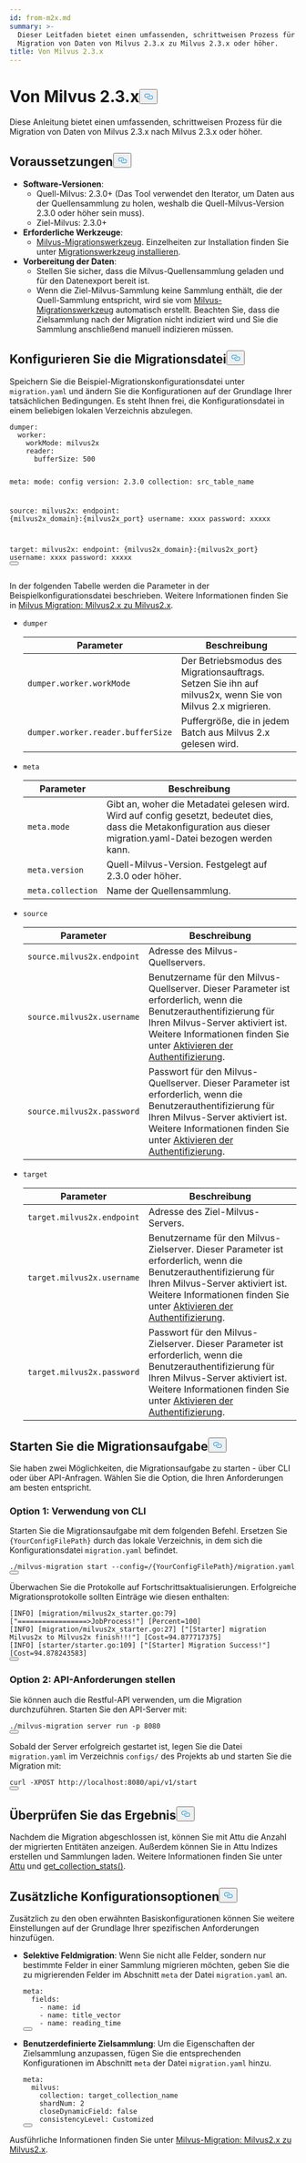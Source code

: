 ```yaml
---
id: from-m2x.md
summary: >-
  Dieser Leitfaden bietet einen umfassenden, schrittweisen Prozess für die
  Migration von Daten von Milvus 2.3.x zu Milvus 2.3.x oder höher.
title: Von Milvus 2.3.x
---
```

<h1 id="From-Milvus-23x" class="common-anchor-header">Von Milvus 2.3.x<button data-href="#From-Milvus-23x" class="anchor-icon" translate="no">
      <svg translate="no"
        aria-hidden="true"
        focusable="false"
        height="20"
        version="1.1"
        viewBox="0 0 16 16"
        width="16"
      >
        <path
          fill="#0092E4"
          fill-rule="evenodd"
          d="M4 9h1v1H4c-1.5 0-3-1.69-3-3.5S2.55 3 4 3h4c1.45 0 3 1.69 3 3.5 0 1.41-.91 2.72-2 3.25V8.59c.58-.45 1-1.27 1-2.09C10 5.22 8.98 4 8 4H4c-.98 0-2 1.22-2 2.5S3 9 4 9zm9-3h-1v1h1c1 0 2 1.22 2 2.5S13.98 12 13 12H9c-.98 0-2-1.22-2-2.5 0-.83.42-1.64 1-2.09V6.25c-1.09.53-2 1.84-2 3.25C6 11.31 7.55 13 9 13h4c1.45 0 3-1.69 3-3.5S14.5 6 13 6z"
        ></path>
      </svg>
    </button></h1><p>Diese Anleitung bietet einen umfassenden, schrittweisen Prozess für die Migration von Daten von Milvus 2.3.x nach Milvus 2.3.x oder höher.</p>
<h2 id="Prerequisites" class="common-anchor-header">Voraussetzungen<button data-href="#Prerequisites" class="anchor-icon" translate="no">
      <svg translate="no"
        aria-hidden="true"
        focusable="false"
        height="20"
        version="1.1"
        viewBox="0 0 16 16"
        width="16"
      >
        <path
          fill="#0092E4"
          fill-rule="evenodd"
          d="M4 9h1v1H4c-1.5 0-3-1.69-3-3.5S2.55 3 4 3h4c1.45 0 3 1.69 3 3.5 0 1.41-.91 2.72-2 3.25V8.59c.58-.45 1-1.27 1-2.09C10 5.22 8.98 4 8 4H4c-.98 0-2 1.22-2 2.5S3 9 4 9zm9-3h-1v1h1c1 0 2 1.22 2 2.5S13.98 12 13 12H9c-.98 0-2-1.22-2-2.5 0-.83.42-1.64 1-2.09V6.25c-1.09.53-2 1.84-2 3.25C6 11.31 7.55 13 9 13h4c1.45 0 3-1.69 3-3.5S14.5 6 13 6z"
        ></path>
      </svg>
    </button></h2><ul>
<li><strong>Software-Versionen</strong>:<ul>
<li>Quell-Milvus: 2.3.0+ (Das Tool verwendet den Iterator, um Daten aus der Quellensammlung zu holen, weshalb die Quell-Milvus-Version 2.3.0 oder höher sein muss).</li>
<li>Ziel-Milvus: 2.3.0+</li>
</ul></li>
<li><strong>Erforderliche Werkzeuge</strong>:<ul>
<li><a href="https://github.com/zilliztech/milvus-migration">Milvus-Migrationswerkzeug</a>. Einzelheiten zur Installation finden Sie unter <a href="/docs/de/v2.4.x/milvusdm_install.md">Migrationswerkzeug installieren</a>.</li>
</ul></li>
<li><strong>Vorbereitung der Daten</strong>:<ul>
<li>Stellen Sie sicher, dass die Milvus-Quellensammlung geladen und für den Datenexport bereit ist.</li>
<li>Wenn die Ziel-Milvus-Sammlung keine Sammlung enthält, die der Quell-Sammlung entspricht, wird sie vom <a href="https://github.com/zilliztech/milvus-migration">Milvus-Migrationswerkzeug</a> automatisch erstellt. Beachten Sie, dass die Zielsammlung nach der Migration nicht indiziert wird und Sie die Sammlung anschließend manuell indizieren müssen.</li>
</ul></li>
</ul>
<h2 id="Configure-the-migration-file" class="common-anchor-header">Konfigurieren Sie die Migrationsdatei<button data-href="#Configure-the-migration-file" class="anchor-icon" translate="no">
      <svg translate="no"
        aria-hidden="true"
        focusable="false"
        height="20"
        version="1.1"
        viewBox="0 0 16 16"
        width="16"
      >
        <path
          fill="#0092E4"
          fill-rule="evenodd"
          d="M4 9h1v1H4c-1.5 0-3-1.69-3-3.5S2.55 3 4 3h4c1.45 0 3 1.69 3 3.5 0 1.41-.91 2.72-2 3.25V8.59c.58-.45 1-1.27 1-2.09C10 5.22 8.98 4 8 4H4c-.98 0-2 1.22-2 2.5S3 9 4 9zm9-3h-1v1h1c1 0 2 1.22 2 2.5S13.98 12 13 12H9c-.98 0-2-1.22-2-2.5 0-.83.42-1.64 1-2.09V6.25c-1.09.53-2 1.84-2 3.25C6 11.31 7.55 13 9 13h4c1.45 0 3-1.69 3-3.5S14.5 6 13 6z"
        ></path>
      </svg>
    </button></h2><p>Speichern Sie die Beispiel-Migrationskonfigurationsdatei unter <code translate="no">migration.yaml</code> und ändern Sie die Konfigurationen auf der Grundlage Ihrer tatsächlichen Bedingungen. Es steht Ihnen frei, die Konfigurationsdatei in einem beliebigen lokalen Verzeichnis abzulegen.</p>
<pre><code translate="no" class="language-yaml">dumper:
  worker:
    workMode: milvus2x
    reader:
      bufferSize: 500

meta:
  mode: config
  version: 2.3.0
  collection: src_table_name

<span class="hljs-built_in">source</span>:
  milvus2x:
    endpoint: {milvus2x_domain}:{milvus2x_port}
    username: xxxx
    password: xxxxx

target:
  milvus2x:
    endpoint: {milvus2x_domain}:{milvus2x_port}
    username: xxxx
    password: xxxxx
<button class="copy-code-btn"></button></code></pre>
<p>In der folgenden Tabelle werden die Parameter in der Beispielkonfigurationsdatei beschrieben. Weitere Informationen finden Sie in <a href="https://github.com/zilliztech/milvus-migration/blob/main/README_2X.md#milvus-migration-milvus2x-to-milvus2x">Milvus Migration: Milvus2.x zu Milvus2.x</a>.</p>
<ul>
<li><p><code translate="no">dumper</code></p>
<table>
<thead>
<tr><th>Parameter</th><th>Beschreibung</th></tr>
</thead>
<tbody>
<tr><td><code translate="no">dumper.worker.workMode</code></td><td>Der Betriebsmodus des Migrationsauftrags. Setzen Sie ihn auf milvus2x, wenn Sie von Milvus 2.x migrieren.</td></tr>
<tr><td><code translate="no">dumper.worker.reader.bufferSize</code></td><td>Puffergröße, die in jedem Batch aus Milvus 2.x gelesen wird.</td></tr>
</tbody>
</table>
</li>
<li><p><code translate="no">meta</code></p>
<table>
<thead>
<tr><th>Parameter</th><th>Beschreibung</th></tr>
</thead>
<tbody>
<tr><td><code translate="no">meta.mode</code></td><td>Gibt an, woher die Metadatei gelesen wird. Wird auf config gesetzt, bedeutet dies, dass die Metakonfiguration aus dieser migration.yaml-Datei bezogen werden kann.</td></tr>
<tr><td><code translate="no">meta.version</code></td><td>Quell-Milvus-Version. Festgelegt auf 2.3.0 oder höher.</td></tr>
<tr><td><code translate="no">meta.collection</code></td><td>Name der Quellensammlung.</td></tr>
</tbody>
</table>
</li>
<li><p><code translate="no">source</code></p>
<table>
<thead>
<tr><th>Parameter</th><th>Beschreibung</th></tr>
</thead>
<tbody>
<tr><td><code translate="no">source.milvus2x.endpoint</code></td><td>Adresse des Milvus-Quellservers.</td></tr>
<tr><td><code translate="no">source.milvus2x.username</code></td><td>Benutzername für den Milvus-Quellserver. Dieser Parameter ist erforderlich, wenn die Benutzerauthentifizierung für Ihren Milvus-Server aktiviert ist. Weitere Informationen finden Sie unter <a href="/docs/de/v2.4.x/authenticate.md">Aktivieren der Authentifizierung</a>.</td></tr>
<tr><td><code translate="no">source.milvus2x.password</code></td><td>Passwort für den Milvus-Quellserver. Dieser Parameter ist erforderlich, wenn die Benutzerauthentifizierung für Ihren Milvus-Server aktiviert ist. Weitere Informationen finden Sie unter <a href="/docs/de/v2.4.x/authenticate.md">Aktivieren der Authentifizierung</a>.</td></tr>
</tbody>
</table>
</li>
<li><p><code translate="no">target</code></p>
<table>
<thead>
<tr><th>Parameter</th><th>Beschreibung</th></tr>
</thead>
<tbody>
<tr><td><code translate="no">target.milvus2x.endpoint</code></td><td>Adresse des Ziel-Milvus-Servers.</td></tr>
<tr><td><code translate="no">target.milvus2x.username</code></td><td>Benutzername für den Milvus-Zielserver. Dieser Parameter ist erforderlich, wenn die Benutzerauthentifizierung für Ihren Milvus-Server aktiviert ist. Weitere Informationen finden Sie unter <a href="/docs/de/v2.4.x/authenticate.md">Aktivieren der Authentifizierung</a>.</td></tr>
<tr><td><code translate="no">target.milvus2x.password</code></td><td>Passwort für den Milvus-Zielserver. Dieser Parameter ist erforderlich, wenn die Benutzerauthentifizierung für Ihren Milvus-Server aktiviert ist. Weitere Informationen finden Sie unter <a href="/docs/de/v2.4.x/authenticate.md">Aktivieren der Authentifizierung</a>.</td></tr>
</tbody>
</table>
</li>
</ul>
<h2 id="Start-the-migration-task" class="common-anchor-header">Starten Sie die Migrationsaufgabe<button data-href="#Start-the-migration-task" class="anchor-icon" translate="no">
      <svg translate="no"
        aria-hidden="true"
        focusable="false"
        height="20"
        version="1.1"
        viewBox="0 0 16 16"
        width="16"
      >
        <path
          fill="#0092E4"
          fill-rule="evenodd"
          d="M4 9h1v1H4c-1.5 0-3-1.69-3-3.5S2.55 3 4 3h4c1.45 0 3 1.69 3 3.5 0 1.41-.91 2.72-2 3.25V8.59c.58-.45 1-1.27 1-2.09C10 5.22 8.98 4 8 4H4c-.98 0-2 1.22-2 2.5S3 9 4 9zm9-3h-1v1h1c1 0 2 1.22 2 2.5S13.98 12 13 12H9c-.98 0-2-1.22-2-2.5 0-.83.42-1.64 1-2.09V6.25c-1.09.53-2 1.84-2 3.25C6 11.31 7.55 13 9 13h4c1.45 0 3-1.69 3-3.5S14.5 6 13 6z"
        ></path>
      </svg>
    </button></h2><p>Sie haben zwei Möglichkeiten, die Migrationsaufgabe zu starten - über CLI oder über API-Anfragen. Wählen Sie die Option, die Ihren Anforderungen am besten entspricht.</p>
<h3 id="Option-1-Using-CLI" class="common-anchor-header">Option 1: Verwendung von CLI</h3><p>Starten Sie die Migrationsaufgabe mit dem folgenden Befehl. Ersetzen Sie <code translate="no">{YourConfigFilePath}</code> durch das lokale Verzeichnis, in dem sich die Konfigurationsdatei <code translate="no">migration.yaml</code> befindet.</p>
<pre><code translate="no" class="language-bash">./milvus-migration start --config=/{YourConfigFilePath}/migration.yaml
<button class="copy-code-btn"></button></code></pre>
<p>Überwachen Sie die Protokolle auf Fortschrittsaktualisierungen. Erfolgreiche Migrationsprotokolle sollten Einträge wie diesen enthalten:</p>
<pre><code translate="no" class="language-bash">[INFO] [migration/milvus2x_starter.go:79] [<span class="hljs-string">&quot;=================&gt;JobProcess!&quot;</span>] [Percent=100]
[INFO] [migration/milvus2x_starter.go:27] [<span class="hljs-string">&quot;[Starter] migration Milvus2x to Milvus2x finish!!!&quot;</span>] [Cost=94.877717375]
[INFO] [starter/starter.go:109] [<span class="hljs-string">&quot;[Starter] Migration Success!&quot;</span>] [Cost=94.878243583]
<button class="copy-code-btn"></button></code></pre>
<h3 id="Option-2-Making-API-requests" class="common-anchor-header">Option 2: API-Anforderungen stellen</h3><p>Sie können auch die Restful-API verwenden, um die Migration durchzuführen. Starten Sie den API-Server mit:</p>
<pre><code translate="no" class="language-bash">./milvus-migration server run -p 8080
<button class="copy-code-btn"></button></code></pre>
<p>Sobald der Server erfolgreich gestartet ist, legen Sie die Datei <code translate="no">migration.yaml</code> im Verzeichnis <code translate="no">configs/</code> des Projekts ab und starten Sie die Migration mit:</p>
<pre><code translate="no" class="language-bash">curl -XPOST http://localhost:8080/api/v1/start
<button class="copy-code-btn"></button></code></pre>
<h2 id="Verify-the-result" class="common-anchor-header">Überprüfen Sie das Ergebnis<button data-href="#Verify-the-result" class="anchor-icon" translate="no">
      <svg translate="no"
        aria-hidden="true"
        focusable="false"
        height="20"
        version="1.1"
        viewBox="0 0 16 16"
        width="16"
      >
        <path
          fill="#0092E4"
          fill-rule="evenodd"
          d="M4 9h1v1H4c-1.5 0-3-1.69-3-3.5S2.55 3 4 3h4c1.45 0 3 1.69 3 3.5 0 1.41-.91 2.72-2 3.25V8.59c.58-.45 1-1.27 1-2.09C10 5.22 8.98 4 8 4H4c-.98 0-2 1.22-2 2.5S3 9 4 9zm9-3h-1v1h1c1 0 2 1.22 2 2.5S13.98 12 13 12H9c-.98 0-2-1.22-2-2.5 0-.83.42-1.64 1-2.09V6.25c-1.09.53-2 1.84-2 3.25C6 11.31 7.55 13 9 13h4c1.45 0 3-1.69 3-3.5S14.5 6 13 6z"
        ></path>
      </svg>
    </button></h2><p>Nachdem die Migration abgeschlossen ist, können Sie mit Attu die Anzahl der migrierten Entitäten anzeigen. Außerdem können Sie in Attu Indizes erstellen und Sammlungen laden. Weitere Informationen finden Sie unter <a href="https://github.com/zilliztech/attu">Attu</a> und <a href="https://milvus.io/api-reference/pymilvus/v2.4.x/MilvusClient/Collections/get_collection_stats.md">get_collection_stats()</a>.</p>
<h2 id="Additional-configuration-options" class="common-anchor-header">Zusätzliche Konfigurationsoptionen<button data-href="#Additional-configuration-options" class="anchor-icon" translate="no">
      <svg translate="no"
        aria-hidden="true"
        focusable="false"
        height="20"
        version="1.1"
        viewBox="0 0 16 16"
        width="16"
      >
        <path
          fill="#0092E4"
          fill-rule="evenodd"
          d="M4 9h1v1H4c-1.5 0-3-1.69-3-3.5S2.55 3 4 3h4c1.45 0 3 1.69 3 3.5 0 1.41-.91 2.72-2 3.25V8.59c.58-.45 1-1.27 1-2.09C10 5.22 8.98 4 8 4H4c-.98 0-2 1.22-2 2.5S3 9 4 9zm9-3h-1v1h1c1 0 2 1.22 2 2.5S13.98 12 13 12H9c-.98 0-2-1.22-2-2.5 0-.83.42-1.64 1-2.09V6.25c-1.09.53-2 1.84-2 3.25C6 11.31 7.55 13 9 13h4c1.45 0 3-1.69 3-3.5S14.5 6 13 6z"
        ></path>
      </svg>
    </button></h2><p>Zusätzlich zu den oben erwähnten Basiskonfigurationen können Sie weitere Einstellungen auf der Grundlage Ihrer spezifischen Anforderungen hinzufügen.</p>
<ul>
<li><p><strong>Selektive Feldmigration</strong>: Wenn Sie nicht alle Felder, sondern nur bestimmte Felder in einer Sammlung migrieren möchten, geben Sie die zu migrierenden Felder im Abschnitt <code translate="no">meta</code> der Datei <code translate="no">migration.yaml</code> an.</p>
<pre><code translate="no" class="language-yaml">meta:
  fields:
    - name: <span class="hljs-built_in">id</span>
    - name: title_vector
    - name: reading_time
<button class="copy-code-btn"></button></code></pre></li>
<li><p><strong>Benutzerdefinierte Zielsammlung</strong>: Um die Eigenschaften der Zielsammlung anzupassen, fügen Sie die entsprechenden Konfigurationen im Abschnitt <code translate="no">meta</code> der Datei <code translate="no">migration.yaml</code> hinzu.</p>
<pre><code translate="no" class="language-yaml"><span class="hljs-attr">meta</span>:
  <span class="hljs-attr">milvus</span>:
    <span class="hljs-attr">collection</span>: target_collection_name
    <span class="hljs-attr">shardNum</span>: <span class="hljs-number">2</span>
    <span class="hljs-attr">closeDynamicField</span>: <span class="hljs-literal">false</span>
    <span class="hljs-attr">consistencyLevel</span>: <span class="hljs-title class_">Customized</span>
<button class="copy-code-btn"></button></code></pre></li>
</ul>
<p>Ausführliche Informationen finden Sie unter <a href="https://github.com/zilliztech/milvus-migration/blob/main/README_2X.md#milvus-migration-milvus2x-to-milvus2x">Milvus-Migration: Milvus2.x zu Milvus2.x</a>.</p>
